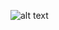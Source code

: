 ![alt text](https://raw.githubusercontent.com/Routinee66/tugas1_prak-mobile-flutter_ife/main/Screenshot%202024-03-06%20225355.png)
